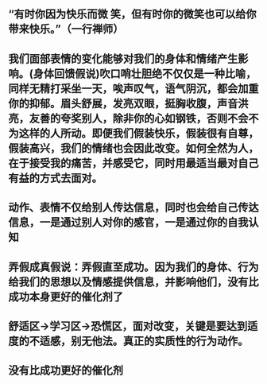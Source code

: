 ## “有时你因为快乐而微 笑，但有时你的微笑也可以给你带来快乐。”（一行禅师）

## 我们面部表情的变化能够对我们的身体和情绪产生影响。(身体回馈假说)吹口哨壮胆绝不仅仅是一种比喻，同样无精打采坐一天，唉声叹气，语气阴沉，都会加重你的抑郁。眉头舒展，发亮双眼，挺胸收腹，声音洪亮，友善的夸奖别人，除非你的心如钢铁，否则不会不为这样的人所动。即便我们假装快乐，假装很有自尊，假装高兴，我们的情绪也会因此改变。如何全然为人，在于接受我的痛苦，并感受它，同时用最适当最对自己有益的方式去面对。

## 动作、表情不仅给别人传达信息，同时也会给自己传达信息，一是通过别人对你的感官，一是通过你的自我认知

## 弄假成真假说：弄假直至成功。因为我们的身体、行为给我们的思想以及情感提供信息，并影响他们，没有比成功本身更好的催化剂了

## 舒适区->学习区->恐慌区，面对改变，关键是要达到适度的不适感，别无他法。真正的实质性的行为动作。

## 没有比成功更好的催化剂
